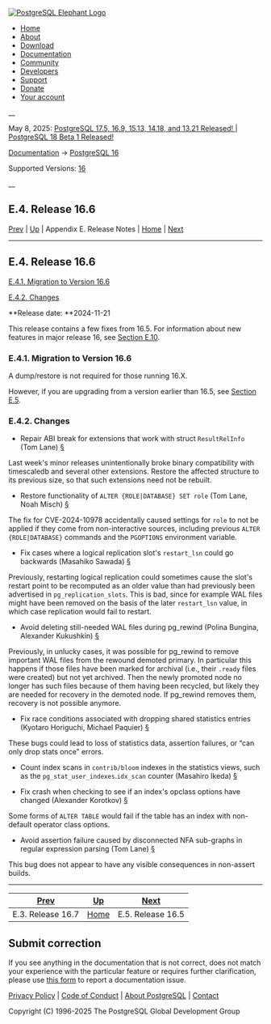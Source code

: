 [ ![PostgreSQL Elephant Logo](/media/img/about/press/elephant.png) ](/)

  * [Home](/ "Home")
  * [About](/about/ "About")
  * [Download](/download/ "Download")
  * [Documentation](/docs/ "Documentation")
  * [Community](/community/ "Community")
  * [Developers](/developer/ "Developers")
  * [Support](/support/ "Support")
  * [Donate](/about/donate/ "Donate")
  * [Your account](/account/ "Your account")

__

May 8, 2025: [ PostgreSQL 17.5, 16.9, 15.13, 14.18, and 13.21 Released! ](/about/news/postgresql-175-169-1513-1418-and-1321-released-3072/) | [ PostgreSQL 18 Beta 1 Released! ](/about/news/postgresql-18-beta-1-released-3070/)

[Documentation](/docs/ "Documentation") -> [PostgreSQL
16](/docs/16/index.html)

Supported Versions: [16](/docs/16/release-16-6.html "PostgreSQL 16 -
E.4. Release 16.6")

__

E.4. Release 16.6  
---  
[Prev](release-16-7.html "E.3. Release 16.7")  | [Up](release.html "Appendix E. Release Notes") | Appendix E. Release Notes | [Home](index.html "PostgreSQL 16.9 Documentation") |  [Next](release-16-5.html "E.5. Release 16.5")  
  
* * *

## E.4. Release 16.6 #

[E.4.1. Migration to Version 16.6](release-16-6.html#RELEASE-16-6-MIGRATION)

[E.4.2. Changes](release-16-6.html#RELEASE-16-6-CHANGES)

**Release date:  **2024-11-21

This release contains a few fixes from 16.5. For information about new
features in major release 16, see [Section E.10](release-16.html
"E.10. Release 16").

### E.4.1. Migration to Version 16.6 #

A dump/restore is not required for those running 16.X.

However, if you are upgrading from a version earlier than 16.5, see [Section
E.5](release-16-5.html "E.5. Release 16.5").

### E.4.2. Changes #

  * Repair ABI break for extensions that work with struct `ResultRelInfo` (Tom Lane) [§](https://postgr.es/c/ee33d5847)

Last week's minor releases unintentionally broke binary compatibility with
timescaledb and several other extensions. Restore the affected structure to
its previous size, so that such extensions need not be rebuilt.

  * Restore functionality of `ALTER {ROLE|DATABASE} SET role` (Tom Lane, Noah Misch) [§](https://postgr.es/c/b0918c128)

The fix for CVE-2024-10978 accidentally caused settings for `role` to not be
applied if they come from non-interactive sources, including previous `ALTER
{ROLE|DATABASE}` commands and the `PGOPTIONS` environment variable.

  * Fix cases where a logical replication slot's `restart_lsn` could go backwards (Masahiko Sawada) [§](https://postgr.es/c/f35391133)

Previously, restarting logical replication could sometimes cause the slot's
restart point to be recomputed as an older value than had previously been
advertised in `pg_replication_slots`. This is bad, since for example WAL files
might have been removed on the basis of the later `restart_lsn` value, in
which case replication would fail to restart.

  * Avoid deleting still-needed WAL files during pg_rewind (Polina Bungina, Alexander Kukushkin) [§](https://postgr.es/c/ea1649c35)

Previously, in unlucky cases, it was possible for pg_rewind to remove
important WAL files from the rewound demoted primary. In particular this
happens if those files have been marked for archival (i.e., their `.ready`
files were created) but not yet archived. Then the newly promoted node no
longer has such files because of them having been recycled, but likely they
are needed for recovery in the demoted node. If pg_rewind removes them,
recovery is not possible anymore.

  * Fix race conditions associated with dropping shared statistics entries (Kyotaro Horiguchi, Michael Paquier) [§](https://postgr.es/c/afa20845d)

These bugs could lead to loss of statistics data, assertion failures, or “can
only drop stats once” errors.

  * Count index scans in `contrib/bloom` indexes in the statistics views, such as the `pg_stat_user_indexes`.`idx_scan` counter (Masahiro Ikeda) [§](https://postgr.es/c/05aac2e83)

  * Fix crash when checking to see if an index's opclass options have changed (Alexander Korotkov) [§](https://postgr.es/c/b242aba02)

Some forms of `ALTER TABLE` would fail if the table has an index with non-
default operator class options.

  * Avoid assertion failure caused by disconnected NFA sub-graphs in regular expression parsing (Tom Lane) [§](https://postgr.es/c/b6312becc)

This bug does not appear to have any visible consequences in non-assert
builds.

* * *

[Prev](release-16-7.html "E.3. Release 16.7")  | [Up](release.html "Appendix E. Release Notes") |  [Next](release-16-5.html "E.5. Release 16.5")  
---|---|---  
E.3. Release 16.7  | [Home](index.html "PostgreSQL 16.9 Documentation") |  E.5. Release 16.5  
  
## Submit correction

If you see anything in the documentation that is not correct, does not match
your experience with the particular feature or requires further clarification,
please use [this form](/account/comments/new/16/release-16-6.html/) to report
a documentation issue.

[Privacy Policy](/about/privacypolicy) | [Code of Conduct](/about/policies/coc/) | [About PostgreSQL](/about/) | [Contact](/about/contact/)  

Copyright (C) 1996-2025 The PostgreSQL Global Development Group

